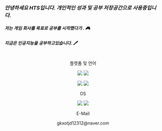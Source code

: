 ### *안녕하세요 HTS입니다. 개인적인 성과 및 공부 저장공간으로 사용중입니다.* 

##### 저는 게임 회사를 목표로 공부를 시작했다가 . 🎮
##### 지금은 인공지능을 공부하고있습니다. 🖊
<br>

<div align="center">
  플랫폼 및 언어
</div>
<p align="center">
  <img src="https://img.shields.io/badge/python-red?style=for-the-badge&logo=python&logoColor=#3776AB">
  <img src="https://img.shields.io/badge/PyTorch-green?style=for-the-badge&logo=PyTorch&logoColor=#EE4C2C">
</p>

<p align="center">
  <img src="https://img.shields.io/badge/csharp-black?style=for-the-badge&logo=csharp&logoColor=#239120">
  <img src="https://img.shields.io/badge/unity-000080?style=for-the-badge&logo=unity&logoColor=#FFFFFF">
</p>
 
<div align="center">
  OS
</div>

<p align="center">
  <img src="https://img.shields.io/badge/windows-blue?style=for-the-badge&logo=windows&logoColor=#0078D6">
  <img src="https://img.shields.io/badge/linux-8977ad?style=for-the-badge&logo=linux&logoColor=#FCC624">
</p>

 
<div align="center">
  E-Mail
</div>

<p align="center">
  gkxotjd12312@naver.com
</p>
